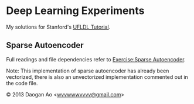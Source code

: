 # Deep Learning Experiments

My solutions for Stanford's [UFLDL Tutorial](http://ufldl.stanford.edu/wiki/index.php/UFLDL_Tutorial).

## Sparse Autoencoder

Full readings and file dependencies refer to [Exercise:Sparse Autoencoder](http://ufldl.stanford.edu/wiki/index.php/Exercise:Sparse_Autoencoder).

Note: This implementation of sparse autoencoder has already been vectorized, there is also an unvectorized implementation commented out in the code file.


&copy; 2013 Daogan Ao &lt;wvvwwwvvvv@gmail.com&gt;

